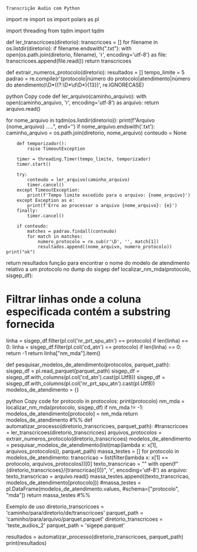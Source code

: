 
                                                                            
                                                                            Transcrição Audio com Python

                                                                            

import re
import os
import polars as pl

import threading
from tqdm import tqdm

def ler_transcricoes(diretorio):
transcricoes = []
for filename in os.listdir(diretorio):
if filename.endswith(".txt"):
with open(os.path.join(diretorio, filename), 'r', encoding='utf-8') as file:
transcricoes.append(file.read())
return transcricoes

def extrair_numeros_protocolo(diretorio):
resultados = []
tempo_limite = 5
padrao = re.compile(r'(protocolo|número do protocolo|atendimento|número do atendimento)\D*((?:\D*\d\D*){13})', re.IGNORECASE)

python
Copy code
def ler_arquivo(caminho_arquivo):
    with open(caminho_arquivo, 'r', encoding='utf-8') as arquivo:
        return arquivo.read()

for nome_arquivo in tqdm(os.listdir(diretorio)):
    print(f"Arquivo {nome_arquivo} .....", end='')
    if nome_arquivo.endswith('.txt'):
        caminho_arquivo = os.path.join(diretorio, nome_arquivo)
        conteudo = None

        def temporizador():
            raise TimeoutException

        timer = threading.Timer(tempo_limite, temporizador)
        timer.start()

        try:
            conteudo = ler_arquivo(caminho_arquivo)
            timer.cancel()
        except TimeoutException:
            print(f'Tempo limite excedido para o arquivo: {nome_arquivo}')
        except Exception as e:
            print(f'Erro ao processar o arquivo {nome_arquivo}: {e}')
        finally:
            timer.cancel()

        if conteudo:
            matches = padrao.findall(conteudo)
            for match in matches:
                numero_protocolo = re.sub(r'\D', '', match[1])
                resultados.append((nome_arquivo, numero_protocolo))
    print("ok")
return resultados
função para encontrar o nome do modelo de atendimento relativo a um protocolo no dump do sisgep
def localizar_nm_mda(protocolo, sisgep_df):
# Filtrar linhas onde a coluna especificada contém a substring fornecida
linha = sisgep_df.filter(pl.col('nr_prt_spu_atn') == protocolo)
if len(linha) == 0:
linha = sisgep_df.filter(pl.col('cd_atn') == protocolo)
if len(linha) == 0:
return -1
return linha["nm_mda"].item()

def pesquisar_modelos_de_atendimento(protocolos, parquet_path):
sisgep_df = pl.read_parquet(parquet_path)
sisgep_df = sisgep_df.with_columns(pl.col('cd_atn').cast(pl.Utf8))
sisgep_df = sisgep_df.with_columns(pl.col('nr_prt_spu_atn').cast(pl.Utf8))
modelos_de_atendimento = {}

python
Copy code
for protocolo in protocolos:
    print(protocolo)
    nm_mda = localizar_nm_mda(protocolo, sisgep_df)
    if nm_mda != -1:
        modelos_de_atendimento[protocolo] = nm_mda
return modelos_de_atendimento
#%%
def automatizar_processo(diretorio_transcricoes, parquet_path):
#transcricoes = ler_transcricoes(diretorio_transcricoes)
arquivos_protocolos = extrair_numeros_protocolo(diretorio_transcricoes)
modelos_de_atendimento = pesquisar_modelos_de_atendimento(list(map(lambda x: x[1], arquivos_protocolos)), parquet_path)
massa_testes = []
for protocolo in modelos_de_atendimento:
transcricao = list(filter(lambda x: x[1] == protocolo, arquivos_protocolos))[0]
texto_transcricao = ""
with open(f"{diretorio_transcricoes}/{transcricao[0]}", 'r', encoding='utf-8') as arquivo:
texto_transcricao = arquivo.read()
massa_testes.append((texto_transcricao, modelos_de_atendimento[protocolo]))
#massa_testes = pl.DataFrame(modelos_de_atendimento.values,
#schema=["protocolo", "mda"])
return massa_testes
#%%

Exemplo de uso
diretorio_transcricoes = 'caminho/para/diretorio/de/transcricoes'
parquet_path = 'caminho/para/arquivo/parquet.parquet'
diretorio_transcricoes = 'teste_audios_2'
parquet_path = 'sigepe.parquet'

resultados = automatizar_processo(diretorio_transcricoes, parquet_path)
print(resultados)
